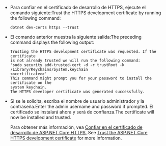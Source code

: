 * <span data-ttu-id="f7de4-101">Para confiar en el certificado de desarrollo de HTTPS, ejecute el comando siguiente:</span><span class="sxs-lookup"><span data-stu-id="f7de4-101">Trust the HTTPS development certificate by running the following command:</span></span>

    ```dotnetcli
    dotnet dev-certs https --trust
    ```

* <span data-ttu-id="f7de4-102">El comando anterior muestra la siguiente salida:</span><span class="sxs-lookup"><span data-stu-id="f7de4-102">The preceding command displays the following output:</span></span>

    ```console
    Trusting the HTTPS development certificate was requested. If the certificate 
    is not already trusted we will run the following command:
    'sudo security add-trusted-cert -d -r trustRoot -k /Library/Keychains/System.keychain 
    <<certificate>>'
    This command might prompt you for your password to install the certificate on the 
    system keychain.
    The HTTPS developer certificate was generated successfully.
    ```

* <span data-ttu-id="f7de4-103">Si se le solicita, escriba el nombre de usuario administrador y la contraseña.</span><span class="sxs-lookup"><span data-stu-id="f7de4-103">Enter the admin username and password if prompted.</span></span>  <span data-ttu-id="f7de4-104">El certificado se instalará ahora y será de confianza.</span><span class="sxs-lookup"><span data-stu-id="f7de4-104">The certificate will now be installed and trusted.</span></span>

    <span data-ttu-id="f7de4-105">Para obtener más información, vea [Confiar en el certificado de desarrollo de ASP.NET Core HTTPS ](xref:security/enforcing-ssl#trust-the-aspnet-core-https-development-certificate-on-windows-and-macos).</span><span class="sxs-lookup"><span data-stu-id="f7de4-105">See [Trust the ASP.NET Core HTTPS development certificate](xref:security/enforcing-ssl#trust-the-aspnet-core-https-development-certificate-on-windows-and-macos) for more information.</span></span>